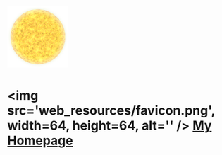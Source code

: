 # [![](web_resources/favicon.png)](https://parsecpersec.github.io)

# <img src='web_resources/favicon.png', width=64, height=64, alt='' /> [My Homepage](https://parsecpersec.github.io)
